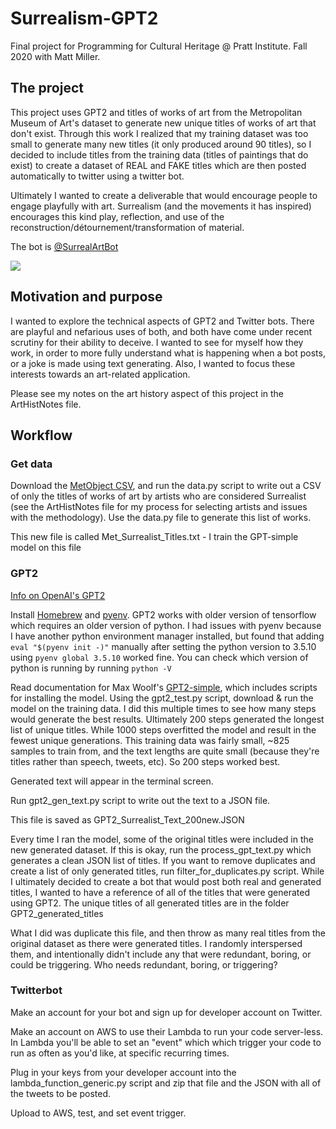 # Surrealism-GPT2
Final project for Programming for Cultural Heritage @ Pratt Institute. Fall 2020 with Matt Miller.


## The project
This project uses GPT2 and titles of works of art from the Metropolitan Museum of Art's dataset to generate new unique titles of works of art that don't exist. Through this work I realized that my training dataset was too small to generate many new titles (it only produced around 90 titles), so I decided to include titles from the training data (titles of paintings that do exist) to create a dataset of REAL and FAKE titles which are then posted automatically to twitter using a twitter bot.

Ultimately I wanted to create a deliverable that would encourage people to engage playfully with art. Surrealism (and the movements it has inspired) encourages this kind play, reflection, and use of the reconstruction/détournement/transformation of material.

The bot is [@SurrealArtBot](twitter.com/surrealartbot)

![](https://github.com/perceptionmgmt/Surrealism-GPT2/raw/main/image.jpeg)

## Motivation and purpose
I wanted to explore the technical aspects of GPT2 and Twitter bots. There are playful and nefarious uses of both, and both have come under recent scrutiny for their ability to deceive. I wanted to see for myself how they work, in order to more fully understand what is happening when a bot posts, or a joke is made using text generating. Also, I wanted to focus these interests towards an art-related application.


Please see my notes on the art history aspect of this project in the ArtHistNotes file.


## Workflow

### Get data
 Download the <a href="https://github.com/metmuseum/openaccess">MetObject CSV</a>, and run the data.py script to write out a CSV of only the titles of works of art by artists who are considered Surrealist (see the ArtHistNotes file for my process for selecting artists and issues with the methodology). Use the data.py file to generate this list of works.

 This new file is called Met_Surrealist_Titles.txt - I train the GPT-simple model on this file


### GPT2
[Info on OpenAI's GPT2](https://github.com/openai/gpt-2)

Install <a href="https://brew.sh/">Homebrew</a> and <a href="https://github.com/pyenv/pyenv#locating-the-python-installation">pyenv</a>. GPT2 works with older version of tensorflow which requires an older version of python. I had issues with pyenv because I have another python environment manager installed, but found that adding ```eval "$(pyenv init -)"``` manually after setting the python version to 3.5.10 using ```pyenv global 3.5.10``` worked fine. You can check which version of python is running by running ```python -V```

Read documentation for Max Woolf's [GPT2-simple](https://github.com/minimaxir/gpt-2-simple), which includes scripts for installing the model. Using the gpt2_test.py script, download & run the model on the training data. I did this multiple times to see how many steps would generate the best results. Ultimately 200 steps generated the longest list of unique titles. While 1000 steps overfitted the model and result in the fewest unique generations. This training data was fairly small, ~825 samples to train from, and the text lengths are quite small (because they're titles rather than speech, tweets, etc). So 200 steps worked best.

Generated text will appear in the terminal screen.

Run gpt2_gen_text.py script to write out the text to a JSON file.

This file is saved as GPT2_Surrealist_Text_200new.JSON

Every time I ran the model, some of the original titles were included in the new generated dataset. If this is okay, run the process_gpt_text.py which generates a clean JSON list of titles. If you want to remove duplicates and create a list of only generated titles, run filter_for_duplicates.py script. While I ultimately decided to create a bot that would post both real and generated titles, I wanted to have a reference of all of the titles that were generated using GPT2. The unique titles of all generated titles are in the folder GPT2_generated_titles

What I did was duplicate this file, and then throw as many real titles from the original dataset as there were generated titles. I randomly interspersed them, and intentionally didn't include any that were redundant, boring, or could be triggering. Who needs redundant, boring, or triggering?

### Twitterbot
Make an account for your bot and sign up for developer account on Twitter.

Make an account on AWS to use their Lambda to run your code server-less. In Lambda you'll be able to set an "event" which which trigger your code to run as often as you'd like, at specific recurring times.

Plug in your keys from your developer account into the lambda_function_generic.py script and zip that file and the JSON with all of the tweets to be posted.

Upload to AWS, test, and set event trigger.
